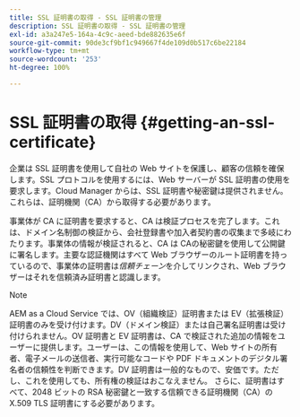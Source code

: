 ```yaml
---
title: SSL 証明書の取得 - SSL 証明書の管理
description: SSL 証明書の取得 - SSL 証明書の管理
exl-id: a3a247e5-164a-4c9c-aeed-bde882635e6f
source-git-commit: 90de3cf9bf1c949667f4de109d0b517c6be22184
workflow-type: tm+mt
source-wordcount: '253'
ht-degree: 100%

---
```


# SSL 証明書の取得 {#getting-an-ssl-certificate}

企業は SSL 証明書を使用して自社の Web サイトを保護し、顧客の信頼を確保します。SSL プロトコルを使用するには、Web サーバーが SSL 証明書の使用を要求します。Cloud Manager からは、SSL 証明書や秘密鍵は提供されません。これらは、証明機関（CA）から取得する必要があります。

事業体が CA に証明書を要求すると、CA は検証プロセスを完了します。これは、ドメイン名制御の検証から、会社登録書や加入者契約書の収集まで多岐にわたります。事業体の情報が検証されると、CA は CAの秘密鍵を使用して公開鍵に署名します。主要な認証機関はすべて Web ブラウザーのルート証明書を持っているので、事業体の証明書は&#x200B;*信頼チェーン*&#x200B;を介してリンクされ、Web ブラウザーはそれを信頼済み証明書と認識します。

>[!NOTE]
>AEM as a Cloud Service では、OV（組織検証）証明書または EV（拡張検証）証明書のみを受け付けます。DV（ドメイン検証）または自己署名証明書は受け付けられません。OV 証明書と EV 証明書は、CA で検証された追加の情報をユーザーに提供します。ユーザーは、この情報を使用して、Web サイトの所有者、電子メールの送信者、実行可能なコードや PDF ドキュメントのデジタル署名者の信頼性を判断できます。DV 証明書は一般的なもので、安価です。ただし、これを使用しても、所有権の検証はおこなえません。
>さらに、証明書はすべて、2048 ビットの RSA 秘密鍵と一致する信頼できる証明機関（CA）の X.509 TLS 証明書にする必要があります。
